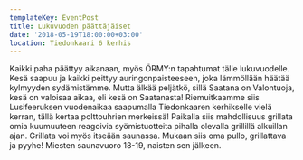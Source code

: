 ```yaml
---
templateKey: EventPost
title: Lukuvuoden päättäjäiset
date: '2018-05-19T18:00:00+03:00'
location: Tiedonkaari 6 kerhis
---
```

Kaikki paha päättyy aikanaan, myös ÖRMY:n tapahtumat tälle lukuvuodelle. Kesä saapuu ja kaikki peittyy auringonpaisteeseen, joka lämmöllään häätää kylmyyden sydämistämme. Mutta älkää peljätkö, sillä Saatana on Valontuoja, kesä on valoisaa aikaa, eli kesä on Saatanasta! Riemuitkaamme siis Lusifeeruksen vuodenaikaa saapumalla Tiedonkaaren kerhikselle vielä kerran, tällä kertaa polttouhrien merkeissä! Paikalla siis mahdollisuus grillata omia kuumuuteen reagoivia syömistuotteita pihalla olevalla grillillä alkuillan ajan. Grillata voi myös itseään saunassa. Mukaan siis oma pullo, grillattava ja pyyhe! Miesten saunavuoro 18-19, naisten sen jälkeen.
